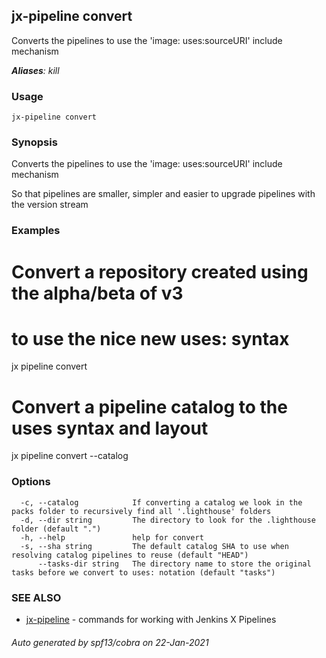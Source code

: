 ## jx-pipeline convert

Converts the pipelines to use the 'image: uses:sourceURI' include mechanism

***Aliases**: kill*

### Usage

```
jx-pipeline convert
```

### Synopsis

Converts the pipelines to use the 'image: uses:sourceURI' include mechanism
  
So that pipelines are smaller, simpler and easier to upgrade pipelines with the version stream

### Examples

  # Convert a repository created using the alpha/beta of v3
  # to use the nice new uses: syntax
  jx pipeline convert
  
  # Convert a pipeline catalog to the uses syntax and layout
  jx pipeline convert --catalog

### Options

```
  -c, --catalog            If converting a catalog we look in the packs folder to recursively find all '.lighthouse' folders
  -d, --dir string         The directory to look for the .lighthouse folder (default ".")
  -h, --help               help for convert
  -s, --sha string         The default catalog SHA to use when resolving catalog pipelines to reuse (default "HEAD")
      --tasks-dir string   The directory name to store the original tasks before we convert to uses: notation (default "tasks")
```

### SEE ALSO

* [jx-pipeline](jx-pipeline.md)	 - commands for working with Jenkins X Pipelines

###### Auto generated by spf13/cobra on 22-Jan-2021
